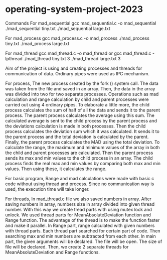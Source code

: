 # operating-system-project-2023
Commands
For mad_sequential
gcc mad_sequential.c -o mad_sequential 
./mad_sequential tiny.txt 
./mad_sequential large.txt

For mad_process
gcc mad_process.c -o mad_process
./mad_process tiny.txt 
./mad_process large.txt

For mad_thread
gcc mad_thread.c -o mad_thread or gcc mad_thread.c -lpthread
./mad_thread tiny.txt 3
./mad_thread large.txt 3

Aim of the project is using and creating processes and threads for communication of data. Ordinary pipes were used as IPC mechanism. 

For process,
The new process created by the fork () system call. The data was taken from the file and saved in an array. 
Then, the data in the array was divided into two for two separate processes. 
Operations such as mad calculation and range calculation by child and parent processes were carried out using 4 ordinary pipes.
To elaborate a little more, the child process calculates the sum of half of all the data and sends it to the parent process. 
The parent process calculates the average using this sum. The calculated average is sent to the child process by the parent 
process and the deviations calculation is made in both processes. Then the child process calculates the deviation sum which it was calculated.
It sends it to the parent process and the total deviation is calculated by the parent. Finally, the parent process calculates the MAD using the total deviation.
To calculate the range, the maximum and minimum values of the array in both the child and parent processes are calculated. 
Then the parent process sends its max and min values to the child process in an array. 
The child process finds the real max and min values by comparing both max and min values. Then using these, it calculates the range.

For basic program,
Range and mad calculations were made with basic c code without using thread and process. Since no communication way is used, the execution time will take longer.

For threads,
In mad_thread.c file we also saved numbers in array. After saving numbers in array, numbers size in array divided into given thread number.
With this way we create tread parts with using mutex lock and unlock. We used thread parts for MeanAbsoluteDeviation function and Range function.
The advantage of the thread is to make the function faster and make it parallel. In Range part, range calculated with given numbers with thread parts.
Each thread part searched for certain part of code. Then searching max and min numbers are subtracted from each other.
In main part, the given arguments will be declared. The file will be open. The size of file will be declared.
Then, we create 2 separate threads for MeanAbsoluteDeviation and Range functions. 


